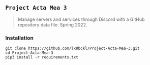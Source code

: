 ## `Project Acta Mea 3`
> Manage servers and services through Discord with a GitHub repository data file. Spring 2022.

### Installation
```
git clone https://github.com/lxRbckl/Project-Acta-Mea-3.git
cd Project-Acta-Mea-3
pip3 install -r requirements.txt
```
